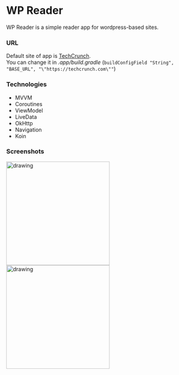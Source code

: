 # WP Reader

WP Reader is a simple reader app for wordpress-based sites.

  
### URL

Default site of app is [TechCrunch](https://techcrunch.com).   
You can change it in *.app/build.gradle* (`buildConfigField "String", "BASE_URL", "\"https://techcrunch.com\""`)

   
### Technologies

- MVVM
- Coroutines
- ViewModel
- LiveData
- OkHttp
- Navigation
- Koin

   
### Screenshots

<div>
<img src="/../screenshots/Screenshot_3.png" alt="drawing" width="275"/>

<img src="/../screenshots/Screenshot_1.png" alt="drawing" width="275"/>
</div>

